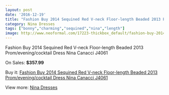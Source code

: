 ```yaml
---
layout: post
date: '2016-12-19'
title: "Fashion Buy 2014 Sequined Red V-neck Floor-length Beaded 2013 Prom/evening/cocktail Dress Nina Canacci J4061"
category: Nina Dresses
tags: ["bonny","charming","sequined","nina","length"]
image: http://www.neoformal.com/17223-thickbox_default/fashion-buy-2014-sequined-red-v-neck-floor-length-beaded-2013-prom-evening-cocktail-dress-nina-canacci-j4061.jpg
---
```

Fashion Buy 2014 Sequined Red V-neck Floor-length Beaded 2013 Prom/evening/cocktail Dress Nina Canacci J4061

On Sales: **$357.99**
<a href="https://www.neoformal.com/en/nina-dresses/5660-fashion-buy-2014-sequined-red-v-neck-floor-length-beaded-2013-prom-evening-cocktail-dress-nina-canacci-j4061.html"><amp-img layout="responsive" width="600" height="600" src="//www.neoformal.com/17223-thickbox_default/fashion-buy-2014-sequined-red-v-neck-floor-length-beaded-2013-prom-evening-cocktail-dress-nina-canacci-j4061.jpg" alt="Fashion Buy 2014 Sequined Red V-neck Floor-length Beaded 2013 Prom/evening/cocktail Dress Nina Canacci J4061 0" /></a>
<a href="https://www.neoformal.com/en/nina-dresses/5660-fashion-buy-2014-sequined-red-v-neck-floor-length-beaded-2013-prom-evening-cocktail-dress-nina-canacci-j4061.html"><amp-img layout="responsive" width="600" height="600" src="//www.neoformal.com/17230-thickbox_default/fashion-buy-2014-sequined-red-v-neck-floor-length-beaded-2013-prom-evening-cocktail-dress-nina-canacci-j4061.jpg" alt="Fashion Buy 2014 Sequined Red V-neck Floor-length Beaded 2013 Prom/evening/cocktail Dress Nina Canacci J4061 1" /></a>
<a href="https://www.neoformal.com/en/nina-dresses/5660-fashion-buy-2014-sequined-red-v-neck-floor-length-beaded-2013-prom-evening-cocktail-dress-nina-canacci-j4061.html"><amp-img layout="responsive" width="600" height="600" src="//www.neoformal.com/17229-thickbox_default/fashion-buy-2014-sequined-red-v-neck-floor-length-beaded-2013-prom-evening-cocktail-dress-nina-canacci-j4061.jpg" alt="Fashion Buy 2014 Sequined Red V-neck Floor-length Beaded 2013 Prom/evening/cocktail Dress Nina Canacci J4061 2" /></a>
<a href="https://www.neoformal.com/en/nina-dresses/5660-fashion-buy-2014-sequined-red-v-neck-floor-length-beaded-2013-prom-evening-cocktail-dress-nina-canacci-j4061.html"><amp-img layout="responsive" width="600" height="600" src="//www.neoformal.com/17228-thickbox_default/fashion-buy-2014-sequined-red-v-neck-floor-length-beaded-2013-prom-evening-cocktail-dress-nina-canacci-j4061.jpg" alt="Fashion Buy 2014 Sequined Red V-neck Floor-length Beaded 2013 Prom/evening/cocktail Dress Nina Canacci J4061 3" /></a>
<a href="https://www.neoformal.com/en/nina-dresses/5660-fashion-buy-2014-sequined-red-v-neck-floor-length-beaded-2013-prom-evening-cocktail-dress-nina-canacci-j4061.html"><amp-img layout="responsive" width="600" height="600" src="//www.neoformal.com/17227-thickbox_default/fashion-buy-2014-sequined-red-v-neck-floor-length-beaded-2013-prom-evening-cocktail-dress-nina-canacci-j4061.jpg" alt="Fashion Buy 2014 Sequined Red V-neck Floor-length Beaded 2013 Prom/evening/cocktail Dress Nina Canacci J4061 4" /></a>
<a href="https://www.neoformal.com/en/nina-dresses/5660-fashion-buy-2014-sequined-red-v-neck-floor-length-beaded-2013-prom-evening-cocktail-dress-nina-canacci-j4061.html"><amp-img layout="responsive" width="600" height="600" src="//www.neoformal.com/17226-thickbox_default/fashion-buy-2014-sequined-red-v-neck-floor-length-beaded-2013-prom-evening-cocktail-dress-nina-canacci-j4061.jpg" alt="Fashion Buy 2014 Sequined Red V-neck Floor-length Beaded 2013 Prom/evening/cocktail Dress Nina Canacci J4061 5" /></a>
<a href="https://www.neoformal.com/en/nina-dresses/5660-fashion-buy-2014-sequined-red-v-neck-floor-length-beaded-2013-prom-evening-cocktail-dress-nina-canacci-j4061.html"><amp-img layout="responsive" width="600" height="600" src="//www.neoformal.com/17225-thickbox_default/fashion-buy-2014-sequined-red-v-neck-floor-length-beaded-2013-prom-evening-cocktail-dress-nina-canacci-j4061.jpg" alt="Fashion Buy 2014 Sequined Red V-neck Floor-length Beaded 2013 Prom/evening/cocktail Dress Nina Canacci J4061 6" /></a>
<a href="https://www.neoformal.com/en/nina-dresses/5660-fashion-buy-2014-sequined-red-v-neck-floor-length-beaded-2013-prom-evening-cocktail-dress-nina-canacci-j4061.html"><amp-img layout="responsive" width="600" height="600" src="//www.neoformal.com/17224-thickbox_default/fashion-buy-2014-sequined-red-v-neck-floor-length-beaded-2013-prom-evening-cocktail-dress-nina-canacci-j4061.jpg" alt="Fashion Buy 2014 Sequined Red V-neck Floor-length Beaded 2013 Prom/evening/cocktail Dress Nina Canacci J4061 7" /></a>

Buy it: [Fashion Buy 2014 Sequined Red V-neck Floor-length Beaded 2013 Prom/evening/cocktail Dress Nina Canacci J4061](https://www.neoformal.com/en/nina-dresses/5660-fashion-buy-2014-sequined-red-v-neck-floor-length-beaded-2013-prom-evening-cocktail-dress-nina-canacci-j4061.html "Fashion Buy 2014 Sequined Red V-neck Floor-length Beaded 2013 Prom/evening/cocktail Dress Nina Canacci J4061")

View more: [Nina Dresses](https://www.neoformal.com/en/69-nina-dresses "Nina Dresses")
